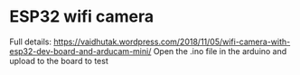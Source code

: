 # ESP32 wifi camera
Full details:
https://vaidhutak.wordpress.com/2018/11/05/wifi-camera-with-esp32-dev-board-and-arducam-mini/
Open the .ino file in the arduino and upload to the board to test
